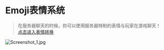 # Emoji表情系统
> 在服务器聊天的时候，你可以使用服务器特制的表情与玩家在游戏聊天！
[点击进入表情转换](//wiki.dogelake.fun/docs/emoji/index.html)  

![Screenshot_1.jpg](../image/Screenshot_1.jpg)